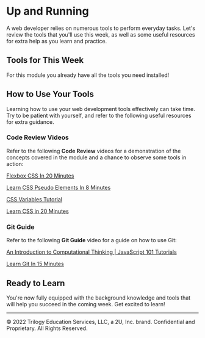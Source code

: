 # Up and Running
A web developer relies on numerous tools to perform everyday tasks. Let's review the tools that you'll use this week, as well as some useful resources for extra help as you learn and practice.

## Tools for This Week
For this module you already have all the tools you need installed!

## How to Use Your Tools
Learning how to use your web development tools effectively can take time. Try to be patient with yourself, and refer to the following useful resources for extra guidance.

### Code Review Videos
Refer to the following **Code Review** videos for a demonstration of the concepts covered in the module and a chance to observe some tools in action: 

[Flexbox CSS In 20 Minutes](https://www.youtube.com/watch?v=JJSoEo8JSnc)

[Learn CSS Pseudo Elements In 8 Minutes](https://www.youtube.com/watch?v=OtBpgtqrjyo)

[CSS Variables Tutorial](https://www.youtube.com/watch?v=oZPR_78wCnY)

[Learn CSS in 20 Minutes](https://www.youtube.com/watch?v=1PnVor36_40)

### Git Guide
Refer to the following **Git Guide** video for a guide on how to use Git:

[An Introduction to Computational Thinking | JavaScript 101 Tutorials](https://www.youtube.com/watch?v=9qrIINjwofA)

[Learn Git In 15 Minutes](https://www.youtube.com/watch?v=USjZcfj8yxE)

## Ready to Learn
You're now fully equipped with the background knowledge and tools that will help you succeed in the coming week. Get excited to learn!

---
© 2022 Trilogy Education Services, LLC, a 2U, Inc. brand. Confidential and Proprietary. All Rights Reserved.

